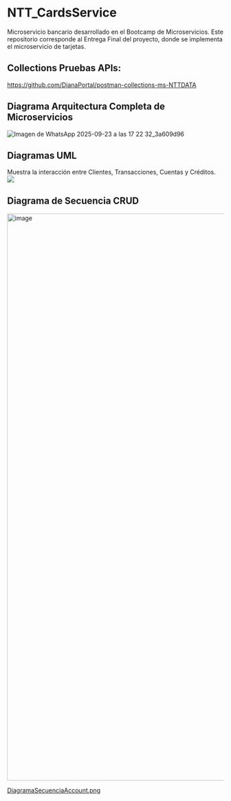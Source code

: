 # NTT_CardsService

Microservicio bancario desarrollado en el Bootcamp de Microservicios.
Este repositorio corresponde al Entrega Final del proyecto, donde se implementa el microservicio de tarjetas.


## Collections Pruebas APIs:
https://github.com/DianaPortal/postman-collections-ms-NTTDATA


## Diagrama Arquitectura Completa de Microservicios
![Imagen de WhatsApp 2025-09-23 a las 17 22 32_3a609d96](https://github.com/user-attachments/assets/e65d7f30-71cf-4cd7-99dc-bf90f4b0ab16)


## Diagramas UML
Muestra la interacción entre Clientes, Transacciones, Cuentas y Créditos.
![](https://github.com/user-attachments/assets/288b7378-24f4-4be6-97f2-167f06baee26)


## Diagrama de Secuencia CRUD


<img width="981" height="1315" alt="image" src="https://github.com/user-attachments/assets/0e064823-14be-482d-917a-35402bed412f" />

[DiagramaSecuenciaAccount.png](Diagramas/DiagramaSecuenciaAccount.png)




